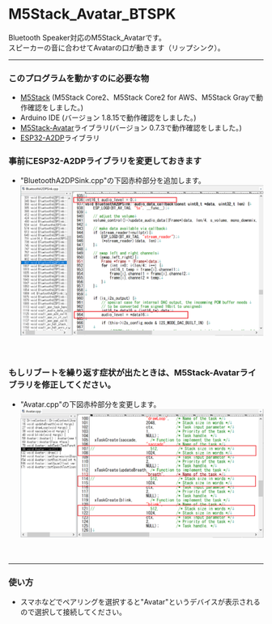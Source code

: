 # M5Stack_Avatar_BTSPK
Bluetooth Speaker対応のM5Stack_Avatarです。<br>
スピーカーの音に合わせてAvatarの口が動きます（リップシンク）。<br>

---
### このプログラムを動かすのに必要な物 ###
* [M5Stack](http://www.m5stack.com/ "Title") (M5Stack Core2、M5Stack Core2 for AWS、M5Stack Grayで動作確認をしました。)<br>
* Arduino IDE (バージョン 1.8.15で動作確認をしました。)<br>
* [M5Stack-Avatar](https://github.com/meganetaaan/m5stack-avatar/ "Title")ライブラリ(バージョン 0.7.3で動作確認をしました。)<br>
* [ESP32-A2DP](https://github.com/pschatzmann/ESP32-A2DP/ "Title")ライブラリ<br>

### 事前にESP32-A2DPライブラリを変更しておきます ###
* "BluetoothA2DPSink.cpp"の下図赤枠部分を追加します。<br>
![画像1](images/image1.png)<br>
<br><br>


### もしリブートを繰り返す症状が出たときは、M5Stack-Avatarライブラリを修正してください。 ###
* "Avatar.cpp"の下図赤枠部分を変更します。
![画像1](images/image2.png)<br><br><br>



---

### 使い方 ###
* スマホなどでペアリングを選択すると"Avatar"というデバイスが表示されるので選択して接続してください。
<br><br>

